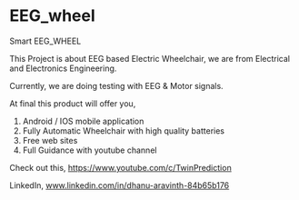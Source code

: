 # EEG_wheel
Smart EEG_WHEEL

This Project is about EEG based Electric Wheelchair, we are from Electrical and Electronics Engineering.  

Currently, we are doing testing with EEG & Motor signals.

At final this product will offer you,
1) Android / IOS mobile application 
2) Fully Automatic Wheelchair  with high quality batteries
3) Free web sites
4) Full Guidance with youtube channel

Check out this,
https://www.youtube.com/c/TwinPrediction

LinkedIn,
www.linkedin.com/in/dhanu-aravinth-84b65b176
